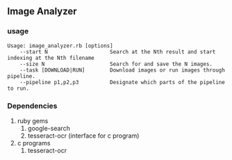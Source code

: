 ## Image Analyzer

### usage

```
Usage: image_analyzer.rb [options]
	--start N                    Search at the Nth result and start indexing at the Nth filename
	--size N                     Search for and save the N images.
	--task [DOWNLOAD|RUN]        Download images or run images through pipeline.
	--pipeline p1,p2,p3          Designate which parts of the pipeline to run.

```

### Dependencies
1. ruby gems
   1. google-search
   2. tesseract-ocr (interface for c program)
2. c programs
   1. tesseract-ocr
